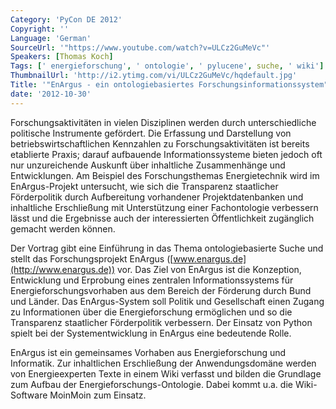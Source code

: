 ```yaml
---
Category: 'PyCon DE 2012'
Copyright: ''
Language: 'German'
SourceUrl: '"https://www.youtube.com/watch?v=ULCz2GuMeVc"'
Speakers: [Thomas Koch]
Tags: [' energieforschung', ' ontologie', ' pylucene', suche, ' wiki']
ThumbnailUrl: 'http://i2.ytimg.com/vi/ULCz2GuMeVc/hqdefault.jpg'
Title: '"EnArgus - ein ontologiebasiertes Forschungsinformationssystem"'
date: '2012-10-30'
---
```

Forschungsaktivitäten in vielen Disziplinen werden durch unterschiedliche
politische Instrumente gefördert. Die Erfassung und Darstellung von
betriebswirtschaftlichen Kennzahlen zu Forschungsaktivitäten ist bereits
etablierte Praxis; darauf aufbauende Informationssysteme bieten jedoch oft nur
unzureichende Auskunft über inhaltliche Zusammenhänge und Entwicklungen. Am
Beispiel des Forschungsthemas Energietechnik wird im EnArgus-Projekt
untersucht, wie sich die Transparenz staatlicher Förderpolitik durch
Aufbereitung vorhandener Projektdatenbanken und inhaltliche Erschließung mit
Unterstützung einer Fachontologie verbessern lässt und die Ergebnisse auch der
interessierten Öffentlichkeit zugänglich gemacht werden können.

Der Vortrag gibt eine Einführung in das Thema ontologiebasierte Suche und
stellt das Forschungsprojekt EnArgus ([www.enargus.de](http://www.enargus.de))
vor. Das Ziel von EnArgus ist die Konzeption, Entwicklung und Erprobung eines
zentralen Informationssystems für Energieforschungsvorhaben aus dem Bereich
der Förderung durch Bund und Länder. Das EnArgus-System soll Politik und
Gesellschaft einen Zugang zu Informationen über die Energieforschung
ermöglichen und so die Transparenz staatlicher Förderpolitik verbessern. Der
Einsatz von Python spielt bei der Systementwicklung in EnArgus eine bedeutende
Rolle.

EnArgus ist ein gemeinsames Vorhaben aus Energieforschung und Informatik. Zur
inhaltlichen Erschließung der Anwendungsdomäne werden von Energieexperten
Texte in einem Wiki verfasst und bilden die Grundlage zum Aufbau der
Energieforschungs-Ontologie. Dabei kommt u.a. die Wiki-Software MoinMoin zum
Einsatz.

